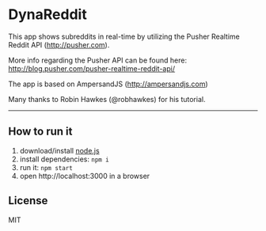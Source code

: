 # DynaReddit

This app shows subreddits in real-time by utilizing the Pusher Realtime Reddit API (http://pusher.com).

More info regarding the Pusher API can be found here: http://blog.pusher.com/pusher-realtime-reddit-api/

The app is based on AmpersandJS (http://ampersandjs.com)

Many thanks to Robin Hawkes (@robhawkes) for his tutorial.

-----------------

## How to run it

1. download/install [node.js](http://nodejs.org/)
1. install dependencies: `npm i`
1. run it: `npm start`
1. open http://localhost:3000 in a browser

## License

MIT
